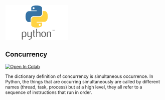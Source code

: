 <img src="python.png" alt="drawing" width="200"/>

## Concurrency



<a target="_blank" href="https://colab.research.google.com/github/antonioGoncalves64/pyspark/blob/main/LabPythonConcurrency.ipynb">
  <img src="https://colab.research.google.com/assets/colab-badge.svg" alt="Open In Colab"/>
</a>

The dictionary definition of concurrency is simultaneous occurrence. In Python, the things that are occurring simultaneously are called by different names (thread, task, process) but at a high level, they all refer to a sequence of instructions that run in order.
